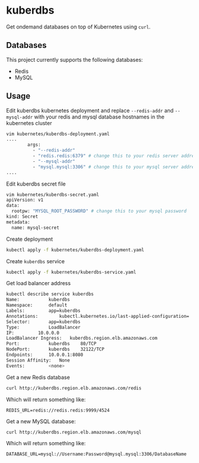 # kuberdbs
Get ondemand databases on top of Kubernetes using `curl`.

## Databases
This project currently supports the following databases:
* Redis
* MySQL

## Usage
Edit kuberdbs kubernetes deployment and replace `--redis-addr` and `--mysql-addr` with your redis and mysql database hostnames in the kubernetes cluster

```bash
vim kubernetes/kuberdbs-deployment.yaml
....
        args:
          - "--redis-addr"
          - "redis.redis:6379" # change this to your redis server address
          - "--mysql-addr"
          - "mysql.mysql:3306" # change this to your mysql server address
....
```

Edit kuberdbs secret file

```bash
vim kubernetes/kuberdbs-secret.yaml
apiVersion: v1
data:
  rootpw: "MYSQL_ROOT_PASSWORD" # change this to your mysql password
kind: Secret
metadata:
  name: mysql-secret
```


Create deployment

```bash
kubectl apply -f kubernetes/kuberdbs-deployment.yaml
```

Create `kuberdbs` service

```bash
kubectl apply -f kubernetes/kuberdbs-service.yaml
```

Get load balancer address

```bash
kubectl describe service kuberdbs
Name:			kuberdbs
Namespace:		default
Labels:			app=kuberdbs
Annotations:		kubectl.kubernetes.io/last-applied-configuration=
Selector:		app=kuberdbs
Type:			LoadBalancer
IP:			10.0.0.0
LoadBalancer Ingress:	kuberdbs.region.elb.amazonaws.com
Port:			kuberdbs	80/TCP
NodePort:		kuberdbs	32122/TCP
Endpoints:		10.0.0.1:8080
Session Affinity:	None
Events:			<none>
```

Get a new Redis database
```bash
curl http://kuberdbs.region.elb.amazonaws.com/redis
```

Which will return something like:

```
REDIS_URL=redis://redis.redis:9999/4524
```

Get a new MySQL database:
```bash
curl http://kuberdbs.region.elb.amazonaws.com/mysql
```

Which will return something like:

```
DATABASE_URL=mysql://Username:Password@mysql.mysql:3306/DatabaseName
```
